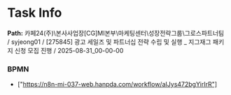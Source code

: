 # Task Info

**Path:** 카페24(주)\본사사업장\[CG]MI본부\마케팅센터\성장전략그룹\그로스파트너팀 / syjeong01 / [275845] 광고 세일즈 및 파트너십 전략 수립 및 실행 _ 지그재그 패키지 신청 모집 진행 / 2025-08-31_00-00-00

### BPMN
- ["https://n8n-mi-037-web.hanpda.com/workflow/aIJys472bgYirIrR"]


